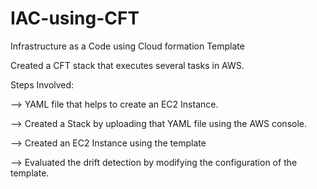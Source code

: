 # IAC-using-CFT
Infrastructure as a Code using Cloud formation Template

Created a CFT stack that executes several tasks in AWS.

Steps Involved:

--> YAML file that helps to create an EC2 Instance.

--> Created a Stack by uploading that YAML file using the AWS console.

--> Created an EC2 Instance using the template

--> Evaluated the drift detection by modifying the configuration of the template.

